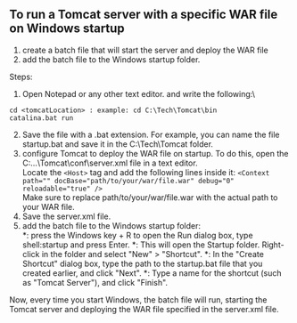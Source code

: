 ## To run a Tomcat server with a specific WAR file on Windows startup
1. create a batch file that will start the server and deploy the WAR file
2. add the batch file to the Windows startup folder. 

Steps:
1. Open Notepad or any other text editor. and write the following:\
```
cd <tomcatLocation> : example: cd C:\Tech\Tomcat\bin
catalina.bat run
```
2. Save the file with a .bat extension. For example, you can name the file startup.bat and save it in the C:\Tech\Tomcat folder.
3. configure Tomcat to deploy the WAR file on startup. To do this, open the C:\...\Tomcat\conf\server.xml file in a text editor.\
Locate the `<Host>` tag and add the following lines inside it:
`<Context path="" docBase="path/to/your/war/file.war" debug="0" reloadable="true" />`\
Make sure to replace path/to/your/war/file.war with the actual path to your WAR file.
4. Save the server.xml file.
5. add the batch file to the Windows startup folder:\
*: press the Windows key + R to open the Run dialog box, type shell:startup and press Enter.
*: This will open the Startup folder. Right-click in the folder and select "New" > "Shortcut".
*:  In the "Create Shortcut" dialog box, type the path to the startup.bat file that you created earlier, and click "Next".
*: Type a name for the shortcut (such as "Tomcat Server"), and click "Finish".

Now, every time you start Windows, the batch file will run, starting the Tomcat server and deploying the WAR file specified in the server.xml file.
